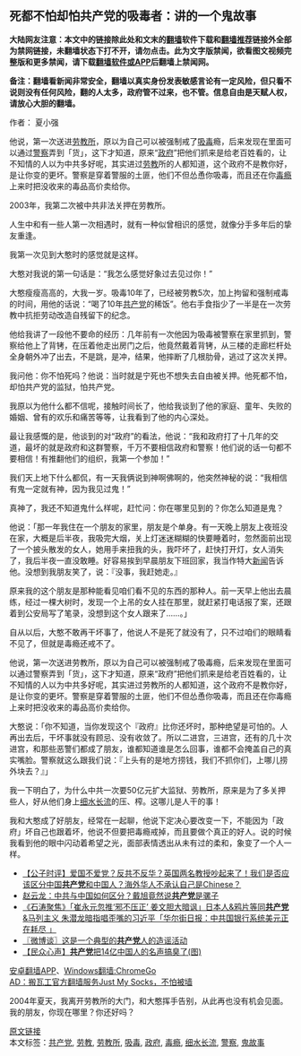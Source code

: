  <h2>死都不怕却怕共产党的吸毒者：讲的一个鬼故事</h2> <p class="notice"><b>大陆网友注意：本文中的链接除此处和文末的<a href="https://github.com/bannedbook/fanqiang" >翻墙</a>软件下载和<a href="https://github.com/killgcd/justmysocks/blob/master/README.md">翻墙推荐</a>链接外全部为禁网链接，未翻墙状态下打不开，请勿点击。此为文字版禁闻，欲看图文视频完整版和更多禁闻，请下载<a href="https://github.com/bannedbook/fanqiang">翻墙软件或APP</a>后翻墙上禁闻网。</p><p>备注：翻墙看新闻非常安全，翻墙以真实身份发表敏感言论有一定风险，但只看不说则没有任何风险，翻的人太多，政府管不过来，也不管。信息自由是天赋人权，请放心大胆的翻墙。</b></p>  <div class="entry"> <p>作者： 夏小强</p> <p id="summary">他说，第一次送进<a href="https://www.bannedbook.org/bnews/tag/%e5%8a%b3%e6%95%99%e6%89%80/" class="st_tag internal_tag" rel="tag" title="标签 劳教所 下的日志">劳教所</a>，原以为自己可以被强制戒了<a href="https://www.bannedbook.org/bnews/tag/%e5%90%b8%e6%af%92/" class="st_tag internal_tag" rel="tag" title="标签 吸毒 下的日志">吸毒</a>瘾，后来发现在里面可以通过<a href="https://www.bannedbook.org/bnews/tag/%e8%ad%a6%e5%af%9f/" class="st_tag internal_tag" rel="tag" title="标签 警察 下的日志">警察</a>弄到「货」，这下才知道，原来“<a href="https://www.bannedbook.org/bnews/tag/%e6%94%bf%e5%ba%9c/" class="st_tag internal_tag" rel="tag" title="标签 政府 下的日志">政府</a>”把他们抓来是给老百姓看的，让不知情的人以为中共多好呢，其实进过<a href="https://www.bannedbook.org/bnews/tag/%E5%8A%B3%E6%95%99/" class="st_tag internal_tag" rel="tag" title="标签 劳教 下的日志">劳教</a>所的人都知道，这个政府不是教你好，是让你变的更坏。警察是穿着警服的土匪，他们不但怂恿你吸毒，而且还在你<a href="https://www.bannedbook.org/bnews/tag/%e6%af%92%e7%98%be/" class="st_tag internal_tag" rel="tag" title="标签 毒瘾 下的日志">毒瘾</a>上来时把没收来的毒品高价卖给你。</p> <p id="conimg">2003年，我第二次被中共非法关押在劳教所。</p> <p>人生中和有一些人第一次相遇时，就有一种似曾相识的感觉，就像分手多年后的挚友重逢。</p> <p>我第一次见到大憨时的感觉就是这样。</p>  <p>大憨对我说的第一句话是：“我怎么感觉好象过去见过你！”</p> <p>大憨瘦瘦高高的，大我一岁。吸毒10年了，已经被劳教5次，加上拘留和强制戒毒的时间，用他的话说：“喝了10年<a href="https://www.bannedbook.org/bnews/tag/%e5%85%b1%e4%ba%a7%e5%85%9a/" class="st_tag internal_tag" rel="tag" title="标签 共产党 下的日志">共产党</a>的稀饭”。他右手食指少了一半是在一次劳教中抗拒劳动改造自残留下的纪念。</p> <p>他给我讲了一段他不要命的经历：几年前有一次他因为吸毒被警察在家里抓到，警察给他上了背铐，在压着他走出房门之后，他竟然戴着背铐，从三楼的走廊栏杆处全身朝外冲了出去，不是跳，是冲，结果，他摔断了几根肋骨，逃过了这次关押。</p> <p>我问他：你不怕死吗？他说：当时就是宁死也不想失去自由被关押。他死都不怕，却怕共产党的监狱，怕共产党。</p> <p>我原以为他什么都不信呢，接触时间长了，他给我谈到了他的家庭、童年、失败的婚姻、曾有的欢乐和痛苦等等，让我看到了他的内心深处。</p>  <p>最让我感慨的是，他谈到的对“政府”的看法，他说：“我和政府打了十几年的交道，最坏的就是政府和这群警察，千万不要相信政府和警察！他们说的话一句都不要相信！有推翻他们的组织，我第一个参加！”</p> <p>我们天上地下什么都侃，有一天我俩说到神啊佛啊的，他突然神秘的说：“我相信有鬼一定就有神，因为我见过鬼！”</p> <p>真神了，我还不知道鬼什么样呢，赶忙问：你在哪里见到的？你怎么知道是鬼？</p> <p>他说：「那一年我住在一个朋友的家里，朋友是个单身。有一天晚上朋友上夜班没在家，大概是后半夜，我吸完大烟，关上灯迷迷糊糊的快要睡着时，忽然面前出现了一个披头散发的女人，她用手来扭我的头，我吓坏了，赶快打开灯，女人消失了，我后半夜一直没敢睡。好容易挨到早晨朋友下班回家，我当作特大<span class='wp_keywordlink_affiliate'><a href="https://www.bannedbook.org/" title="新闻">新闻</a></span>告诉他。没想到我朋友笑了，说：『没事，我赶她走。』</p> <p>原来我的这个朋友是那种能看见咱们看不见的东西的那种人。前一天早上他出去晨练，经过一棵大树时，发现一个上吊的女人挂在那里，就赶紧打电话报了案，还跟着到公安局写了笔录，没想到这个女人跟来了……。」</p>  <p>自从以后，大憨不敢再干坏事了，他说人不是死了就没有了，只不过咱们的眼睛看不见了，但就是毒瘾还戒不了。</p> <p>他说，第一次送进劳教所，原以为自己可以被强制戒了吸毒瘾，后来发现在里面可以通过警察弄到「货」，这下才知道，原来“政府”把他们抓来是给老百姓看的，让不知情的人以为中共多好呢，其实进过劳教所的人都知道，这个政府不是教你好，是让你变的更坏。警察是穿着警服的土匪，他们不但怂恿你吸毒，而且还在你毒瘾上来时把没收来的毒品高价卖给你。</p> <p>大憨说：「你不知道，当你发现这个『政府』比你还坏时，那种绝望是可怕的。人再出去后，干坏事就没有顾忌、没有收敛了。所以二进宫，三进宫，还有的几十次进宫，和那些恶警们都成了朋友，谁都知道谁是怎么回事，谁都不会掩盖自己的真实嘴脸。警察就这么跟我们说：『上头有的是地方捞钱，我们不抓你们，上哪儿捞外块去？』」</p> <p>我一下明白了，为什么中共一次要50亿元扩大监狱、劳教所，原来是为了多关押些人，好从他们身上<a href="https://www.bannedbook.org/bnews/tag/%E7%BB%86%E6%B0%B4%E9%95%BF%E6%B5%81/" class="st_tag internal_tag" rel="tag" title="标签 细水长流 下的日志">细水长流</a>的压、榨。这哪儿是人干的事！</p> <p>我和大憨成了好朋友，经常在一起聊，他说下定决心要改变一下，不能因为「政府」坏自己也跟着坏，他说不但要把毒瘾戒掉，而且要做个真正的好人。说的时候我看到他的眼中闪动着希望之光，面部表情透出从未有过的柔和，象变了一个人一样。</p>  <ul class='op-related-articles' title='相关阅读'> <li><a href='https://www.bannedbook.org/bnews/bannedvideo/20200506/1323893.html' target='_blank'>【公子时评】爱国不爱党？反共不反华？英国两名教授吵起来了！我们是否应该区分中国<b>共产党</b>和中国人？海外华人不承认自己是Chinese？ </a></li> <li><a href='https://www.bannedbook.org/bnews/baitai/20200506/1323562.html' target='_blank'>赵云龙：中共与中国如何区分？戴旭竟然说<b>共产党</b>是骡子</a></li> <li><a href='https://www.bannedbook.org/bnews/bannedvideo/20200505/1323281.html' target='_blank'>《石涛聚焦》「崔永元忽推‘邪不压正’ 姜文胆大暗讽」日本人&amp;鸦片等同<b>共产党</b>&amp;马列主义 朱潜龙暗指唱歪嘴的习近平「华尔街日报：中共国银行系统美元正在耗尽 」 </a></li> <li><a href='https://www.bannedbook.org/bnews/ssgc/20200504/1322848.html' target='_blank'>〖微博谈〗这是一个典型的<b>共产党</b>人的造谣活动</a></li> <li><a href='https://www.bannedbook.org/bnews/comments/20200503/1322489.html' target='_blank'>【民众心声】<b>共产党</b>把14亿中国人的名声搞臭了(图)</a></li> </ul> <div class="texttj"> <a href="https://github.com/bannedbook/fanqiang/wiki/%E7%A6%81%E9%97%BB%E7%BD%91%E5%AE%89%E5%8D%93%E7%BF%BB%E5%A2%99%E6%96%B0%E9%97%BBAPP" target="_blank">安卓翻墙APP</a>、<a href="https://github.com/bannedbook/fanqiang/wiki/Chrome%E4%B8%80%E9%94%AE%E7%BF%BB%E5%A2%99%E5%8C%85" target="_blank">Windows翻墙:ChromeGo</a><br/> <a href="https://github.com/killgcd/justmysocks/blob/master/README.md" target="_blank">AD：搬瓦工官方翻墙服务Just My Socks，不怕被墙</a> </div><p>2004年夏天，我离开劳教所的大门，和大憨挥手告别，从此再也没有机会见面。我的朋友，你现在哪里？你还好吗？</p><a name='sharetosocial'></a>         <div><a href='https://www.bannedbook.org/bnews/topimagenews/20200507/1324122.html'>原文链接</a></div>  </div><!--END ENTRY--> <div class="postfooter"> <div>本文标签：<a href="https://www.bannedbook.org/bnews/tag/%e5%85%b1%e4%ba%a7%e5%85%9a/" rel="tag">共产党</a>, <a href="https://www.bannedbook.org/bnews/tag/%E5%8A%B3%E6%95%99/" rel="tag">劳教</a>, <a href="https://www.bannedbook.org/bnews/tag/%e5%8a%b3%e6%95%99%e6%89%80/" rel="tag">劳教所</a>, <a href="https://www.bannedbook.org/bnews/tag/%e5%90%b8%e6%af%92/" rel="tag">吸毒</a>, <a href="https://www.bannedbook.org/bnews/tag/%e6%94%bf%e5%ba%9c/" rel="tag">政府</a>, <a href="https://www.bannedbook.org/bnews/tag/%e6%af%92%e7%98%be/" rel="tag">毒瘾</a>, <a href="https://www.bannedbook.org/bnews/tag/%E7%BB%86%E6%B0%B4%E9%95%BF%E6%B5%81/" rel="tag">细水长流</a>, <a href="https://www.bannedbook.org/bnews/tag/%e8%ad%a6%e5%af%9f/" rel="tag">警察</a>, <a href="https://www.bannedbook.org/bnews/tag/%e9%ac%bc%e6%95%85%e4%ba%8b/" rel="tag">鬼故事</a></div>  </div><!--END POSTFOOTER--> 